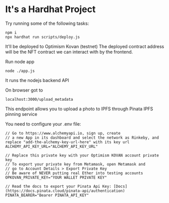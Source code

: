 # It's a Hardhat Project

Try running some of the following tasks:

```shell
npm i
npx hardhat run scripts/deploy.js
```
It'll be deployed to Optimism Kovan (testnet)
The deployed contract address will be the NFT contract we can interact with by the frontend.

Run node app
```shell
node ./app.js
```

It runs the nodejs backend API

On browser got to
```shell
localhost:3000/upload_metadata
```

This endpoint allows you to upload a photo to IPFS through Pinata IPFS pinning service

You need to configure your .env file:
```shell
// Go to https://www.alchemyapi.io, sign up, create
// a new App in its dashboard and select the network as Rinkeby, and replace "add-the-alchemy-key-url-here" with its key url
ALCHEMY_API_KEY_URL="ALCHEMY_API_KEY_URL"

// Replace this private key with your Optimism KOVAN account private key
// To export your private key from Metamask, open Metamask and
// go to Account Details > Export Private Key
// Be aware of NEVER putting real Ether into testing accounts
OPKOVAN_PRIVATE_KEY="YOUR WALLET PRIVATE KEY"

// Read the docs to export your Pinata Api Key: [Docs](https://docs.pinata.cloud/pinata-api/authentication)
PINATA_BEARER="Bearer PINATA_API_KEY"
```
